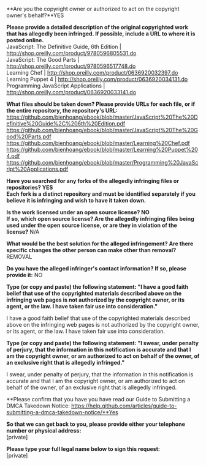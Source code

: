 **Are you the copyright owner or authorized to act on the copyright owner's behalf?**YES  
  
**Please provide a detailed description of the original copyrighted work that has allegedly been infringed. If possible, include a URL to where it is posted online.**  
JavaScript: The Definitive Guide, 6th Edition | http://shop.oreilly.com/product/9780596805531.do  
JavaScript: The Good Parts | http://shop.oreilly.com/product/9780596517748.do  
Learning Chef | http://shop.oreilly.com/product/0636920032397.do  
Learning Puppet 4 | http://shop.oreilly.com/product/0636920034131.do  
Programming JavaScript Applications | http://shop.oreilly.com/product/0636920033141.do  
  
**What files should be taken down? Please provide URLs for each file, or if the entire repository, the repository's URL:**  
https://github.com/bienhoang/ebook/blob/master/JavaScript%20The%20Definitive%20Guide%2C%206th%20Edition.pdf  
https://github.com/bienhoang/ebook/blob/master/JavaScript%20The%20Good%20Parts.pdf  
https://github.com/bienhoang/ebook/blob/master/Learning%20Chef.pdf  
https://github.com/bienhoang/ebook/blob/master/Learning%20Puppet%204.pdf  
https://github.com/bienhoang/ebook/blob/master/Programming%20JavaScript%20Applications.pdf  
  
**Have you searched for any forks of the allegedly infringing files or repositories? YES  
Each fork is a distinct repository and must be identified separately if you believe it is infringing and wish to have it taken down.**  
  
**Is the work licensed under an open source license? NO  
If so, which open source license? Are the allegedly infringing files being used under the open source license, or are they in violation of the license?** N/A  
  
**What would be the best solution for the alleged infringement? Are there specific changes the other person can make other than removal?** REMOVAL  
  
**Do you have the alleged infringer's contact information? If so, please provide it:** NO  
  
**Type (or copy and paste) the following statement: "I have a good faith belief that use of the copyrighted materials described above on the infringing web pages is not authorized by the copyright owner, or its agent, or the law. I have taken fair use into consideration."**  
  
I have a good faith belief that use of the copyrighted materials described above on the infringing web pages is not authorized by the copyright owner, or its agent, or the law. I have taken fair use into consideration.  
  
**Type (or copy and paste) the following statement: "I swear, under penalty of perjury, that the information in this notification is accurate and that I am the copyright owner, or am authorized to act on behalf of the owner, of an exclusive right that is allegedly infringed."**  
  
I swear, under penalty of perjury, that the information in this notification is accurate and that I am the copyright owner, or am authorized to act on behalf of the owner, of an exclusive right that is allegedly infringed.  
  
**Please confirm that you have you have read our Guide to Submitting a DMCA Takedown Notice: https://help.github.com/articles/guide-to-submitting-a-dmca-takedown-notice/**Yes  
  
**So that we can get back to you, please provide either your telephone number or physical address:**  
[private]    
  
**Please type your full legal name below to sign this request:**  
[private]  
